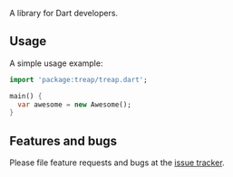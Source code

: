 A library for Dart developers.

## Usage

A simple usage example:

```dart
import 'package:treap/treap.dart';

main() {
  var awesome = new Awesome();
}
```

## Features and bugs

Please file feature requests and bugs at the [issue tracker][tracker].

[tracker]: http://example.com/issues/replaceme
